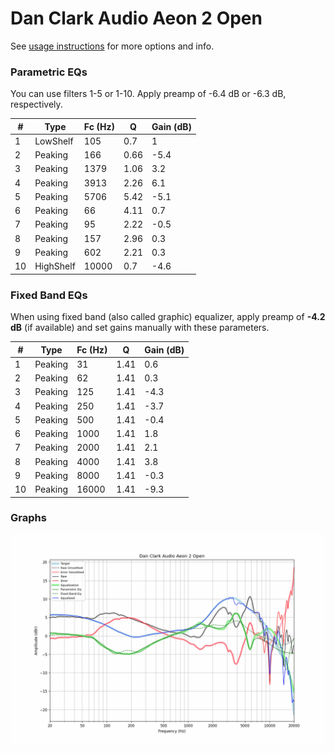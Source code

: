 # Dan Clark Audio Aeon 2 Open
See [usage instructions](https://github.com/jaakkopasanen/AutoEq#usage) for more options and info.

### Parametric EQs
You can use filters 1-5 or 1-10. Apply preamp of -6.4 dB or -6.3 dB, respectively.

|   # | Type      |   Fc (Hz) |    Q |   Gain (dB) |
|-----|-----------|-----------|------|-------------|
|   1 | LowShelf  |       105 | 0.7  |         1   |
|   2 | Peaking   |       166 | 0.66 |        -5.4 |
|   3 | Peaking   |      1379 | 1.06 |         3.2 |
|   4 | Peaking   |      3913 | 2.26 |         6.1 |
|   5 | Peaking   |      5706 | 5.42 |        -5.1 |
|   6 | Peaking   |        66 | 4.11 |         0.7 |
|   7 | Peaking   |        95 | 2.22 |        -0.5 |
|   8 | Peaking   |       157 | 2.96 |         0.3 |
|   9 | Peaking   |       602 | 2.21 |         0.3 |
|  10 | HighShelf |     10000 | 0.7  |        -4.6 |

### Fixed Band EQs
When using fixed band (also called graphic) equalizer, apply preamp of **-4.2 dB** (if available) and set gains manually with these parameters.

|   # | Type    |   Fc (Hz) |    Q |   Gain (dB) |
|-----|---------|-----------|------|-------------|
|   1 | Peaking |        31 | 1.41 |         0.6 |
|   2 | Peaking |        62 | 1.41 |         0.3 |
|   3 | Peaking |       125 | 1.41 |        -4.3 |
|   4 | Peaking |       250 | 1.41 |        -3.7 |
|   5 | Peaking |       500 | 1.41 |        -0.4 |
|   6 | Peaking |      1000 | 1.41 |         1.8 |
|   7 | Peaking |      2000 | 1.41 |         2.1 |
|   8 | Peaking |      4000 | 1.41 |         3.8 |
|   9 | Peaking |      8000 | 1.41 |        -0.3 |
|  10 | Peaking |     16000 | 1.41 |        -9.3 |

### Graphs
![](./Dan%20Clark%20Audio%20Aeon%202%20Open.png)
